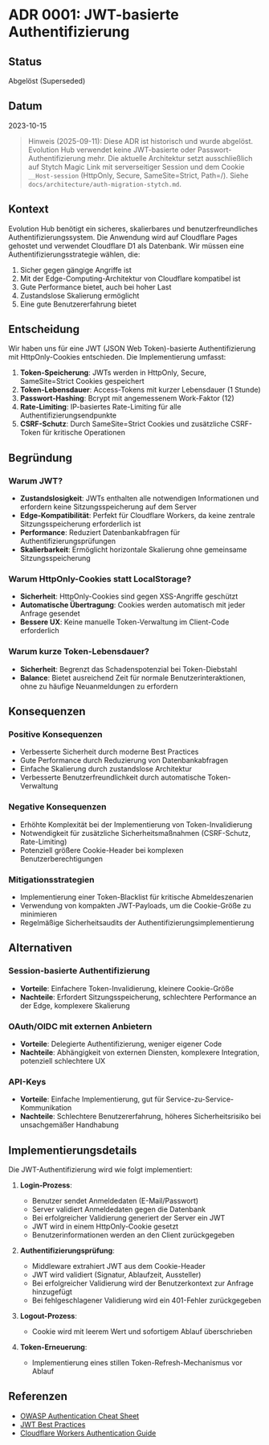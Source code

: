 # ADR 0001: JWT-basierte Authentifizierung

## Status

Abgelöst (Superseded)

## Datum

2023-10-15

> Hinweis (2025-09-11): Diese ADR ist historisch und wurde abgelöst. Evolution Hub verwendet keine JWT-basierte oder Passwort-Authentifizierung mehr. Die aktuelle Architektur setzt ausschließlich auf Stytch Magic Link mit serverseitiger Session und dem Cookie `__Host-session` (HttpOnly, Secure, SameSite=Strict, Path=/). Siehe `docs/architecture/auth-migration-stytch.md`.

## Kontext

Evolution Hub benötigt ein sicheres, skalierbares und benutzerfreundliches Authentifizierungssystem. Die Anwendung wird auf Cloudflare Pages gehostet und verwendet Cloudflare D1 als Datenbank. Wir müssen eine Authentifizierungsstrategie wählen, die:

1. Sicher gegen gängige Angriffe ist
2. Mit der Edge-Computing-Architektur von Cloudflare kompatibel ist
3. Gute Performance bietet, auch bei hoher Last
4. Zustandslose Skalierung ermöglicht
5. Eine gute Benutzererfahrung bietet

## Entscheidung

Wir haben uns für eine JWT (JSON Web Token)-basierte Authentifizierung mit HttpOnly-Cookies entschieden. Die Implementierung umfasst:

1. **Token-Speicherung**: JWTs werden in HttpOnly, Secure, SameSite=Strict Cookies gespeichert
2. **Token-Lebensdauer**: Access-Tokens mit kurzer Lebensdauer (1 Stunde)
3. **Passwort-Hashing**: Bcrypt mit angemessenem Work-Faktor (12)
4. **Rate-Limiting**: IP-basiertes Rate-Limiting für alle Authentifizierungsendpunkte
5. **CSRF-Schutz**: Durch SameSite=Strict Cookies und zusätzliche CSRF-Token für kritische Operationen

## Begründung

### Warum JWT?

- **Zustandslosigkeit**: JWTs enthalten alle notwendigen Informationen und erfordern keine Sitzungsspeicherung auf dem Server
- **Edge-Kompatibilität**: Perfekt für Cloudflare Workers, da keine zentrale Sitzungsspeicherung erforderlich ist
- **Performance**: Reduziert Datenbankabfragen für Authentifizierungsprüfungen
- **Skalierbarkeit**: Ermöglicht horizontale Skalierung ohne gemeinsame Sitzungsspeicherung

### Warum HttpOnly-Cookies statt LocalStorage?

- **Sicherheit**: HttpOnly-Cookies sind gegen XSS-Angriffe geschützt
- **Automatische Übertragung**: Cookies werden automatisch mit jeder Anfrage gesendet
- **Bessere UX**: Keine manuelle Token-Verwaltung im Client-Code erforderlich

### Warum kurze Token-Lebensdauer?

- **Sicherheit**: Begrenzt das Schadenspotenzial bei Token-Diebstahl
- **Balance**: Bietet ausreichend Zeit für normale Benutzerinteraktionen, ohne zu häufige Neuanmeldungen zu erfordern

## Konsequenzen

### Positive Konsequenzen

- Verbesserte Sicherheit durch moderne Best Practices
- Gute Performance durch Reduzierung von Datenbankabfragen
- Einfache Skalierung durch zustandslose Architektur
- Verbesserte Benutzerfreundlichkeit durch automatische Token-Verwaltung

### Negative Konsequenzen

- Erhöhte Komplexität bei der Implementierung von Token-Invalidierung
- Notwendigkeit für zusätzliche Sicherheitsmaßnahmen (CSRF-Schutz, Rate-Limiting)
- Potenziell größere Cookie-Header bei komplexen Benutzerberechtigungen

### Mitigationsstrategien

- Implementierung einer Token-Blacklist für kritische Abmeldeszenarien
- Verwendung von kompakten JWT-Payloads, um die Cookie-Größe zu minimieren
- Regelmäßige Sicherheitsaudits der Authentifizierungsimplementierung

## Alternativen

### Session-basierte Authentifizierung

- **Vorteile**: Einfachere Token-Invalidierung, kleinere Cookie-Größe
- **Nachteile**: Erfordert Sitzungsspeicherung, schlechtere Performance an der Edge, komplexere Skalierung

### OAuth/OIDC mit externen Anbietern

- **Vorteile**: Delegierte Authentifizierung, weniger eigener Code
- **Nachteile**: Abhängigkeit von externen Diensten, komplexere Integration, potenziell schlechtere UX

### API-Keys

- **Vorteile**: Einfache Implementierung, gut für Service-zu-Service-Kommunikation
- **Nachteile**: Schlechtere Benutzererfahrung, höheres Sicherheitsrisiko bei unsachgemäßer Handhabung

## Implementierungsdetails

Die JWT-Authentifizierung wird wie folgt implementiert:

1. **Login-Prozess**:
   - Benutzer sendet Anmeldedaten (E-Mail/Passwort)
   - Server validiert Anmeldedaten gegen die Datenbank
   - Bei erfolgreicher Validierung generiert der Server ein JWT
   - JWT wird in einem HttpOnly-Cookie gesetzt
   - Benutzerinformationen werden an den Client zurückgegeben

2. **Authentifizierungsprüfung**:
   - Middleware extrahiert JWT aus dem Cookie-Header
   - JWT wird validiert (Signatur, Ablaufzeit, Aussteller)
   - Bei erfolgreicher Validierung wird der Benutzerkontext zur Anfrage hinzugefügt
   - Bei fehlgeschlagener Validierung wird ein 401-Fehler zurückgegeben

3. **Logout-Prozess**:
   - Cookie wird mit leerem Wert und sofortigem Ablauf überschrieben

4. **Token-Erneuerung**:
   - Implementierung eines stillen Token-Refresh-Mechanismus vor Ablauf

## Referenzen

- [OWASP Authentication Cheat Sheet](https://cheatsheetseries.owasp.org/cheatsheets/Authentication_Cheat_Sheet.html)
- [JWT Best Practices](https://datatracker.ietf.org/doc/html/draft-ietf-oauth-jwt-bcp)
- [Cloudflare Workers Authentication Guide](https://developers.cloudflare.com/workers/examples/auth-with-headers)

